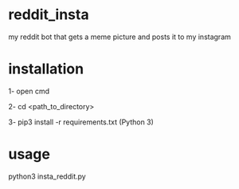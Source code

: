 # reddit_insta

my reddit bot that gets a meme picture and posts it to my instagram

# installation

1- open cmd 

2- cd <path_to_directory>

3- pip3 install -r requirements.txt (Python 3)

# usage
python3 insta_reddit.py

